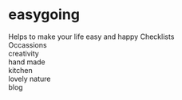 easygoing
=========

Helps to make your life easy and happy
Checklists<br>
Occassions<br>
creativity<br>
hand made<br>
kitchen<br>
lovely nature<br>
blog<br>
